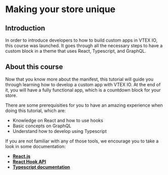 # Making your store unique

## Introduction
In order to introduce developers to how to build custom apps in VTEX IO, this course was launched. It goes through all the necessary steps to have a custom block in a theme that uses React, Typescript, and GraphQL.

## About this course
Now that you know more about the manifest, this tutorial will guide you through learning how to develop a custom app with VTEX IO. At the end of it, you will have a fully functional app, which is a countdown block for your store.

There are some prerequisities for you to have an amazing experience when doing this tutorial, which are:

- Knowledge on React and how to use hooks
- Basic concepts on GraphQL
- Understand how to develop using Typescript

If you are not familiar with any of those tools, we encourage you to take a look in some documentation:
- [**React.js**](https://reactjs.org/)
- [**React Hook API**](https:/**/reactjs.org/docs/hooks-intro.html)
- [**Typescript documentation**](https://www.typescriptlang.org/)


